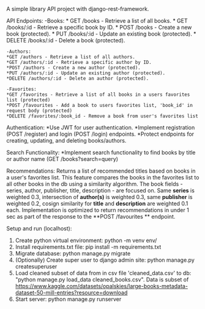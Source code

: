 A simple library API project with django-rest-framework.

 API Endpoints:
    -Books:
    * GET /books - Retrieve a list of all books.
    * GET /books/:id - Retrieve a specific book by ID.
    * POST /books - Create a new book (protected).
    * PUT /books/:id - Update an existing book (protected).
    * DELETE /books/:id - Delete a book (protected).

    -Authors:
    *GET /authors - Retrieve a list of all authors.
    *GET /authors/:id - Retrieve a specific author by ID.
    *POST /authors - Create a new author (protected).
    *PUT /authors/:id - Update an existing author (protected).
    *DELETE /authors/:id - Delete an author (protected).

    -Favorites:
    *GET /favorites - Retrieve a list of all books in a users favorites list (protected)
    *POST /favourites - Add a book to users favorites list, 'book_id' in request body (protected)
    *DELETE /favorites/:book_id - Remove a book from user's favorites list

Authentication:
    *Use JWT for user authentication.
    *Implement registration (POST /register) and login (POST /login) endpoints.
    *Protect endpoints for creating, updating, and deleting books/authors.

Search Functionality:
	*Implement search functionality to find books by title or author name (GET /books?search=query)

Recommendations: Returns a list of recommended titles based on books in a user's favorites list. This feature compares the books in the favorites list to all other books in the db using a similarity algorithm. The book fields - series, author, publisher, title, description - are focused on. Same **series** is weighted 0.3, intersection of **author(s)** is weighted 0.3, same **publisher** is weighted 0.2, cosign similarity for **title** and **description** are weighted 0.1 each. Implementation is optimized to return recommendations in under 1 sec as part of the response to the **POST /favourites ** endpoint.


Setup and run (localhost):

1. Create python virtual environment: python -m venv env/
2. Install requirements.txt file: pip install -m requirements.txt
3. Migrate database: python manage.py migrate
4. (Optionally) Create super user to django admin site: python manage.py createsuperuser
5. Load cleaned subset of data from in csv file 'cleaned_data.csv' to db: "python manage.py load_data cleaned_books.csv".
Data is subset of https://www.kaggle.com/datasets/opalskies/large-books-metadata-dataset-50-mill-entries?resource=download
6. Start server: python manage.py runserver
